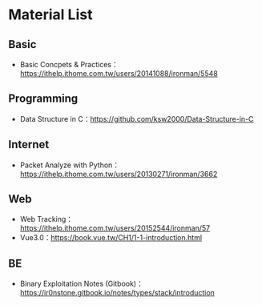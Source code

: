 # Material List

## Basic
* Basic Concpets & Practices：https://ithelp.ithome.com.tw/users/20141088/ironman/5548

## Programming
* Data Structure in C：https://github.com/ksw2000/Data-Structure-in-C

## Internet
* Packet Analyze with Python：https://ithelp.ithome.com.tw/users/20130271/ironman/3662

## Web
* Web Tracking：https://ithelp.ithome.com.tw/users/20152544/ironman/57
* Vue3.0：https://book.vue.tw/CH1/1-1-introduction.html


## BE
* Binary Exploitation Notes (Gitbook)：https://ir0nstone.gitbook.io/notes/types/stack/introduction


